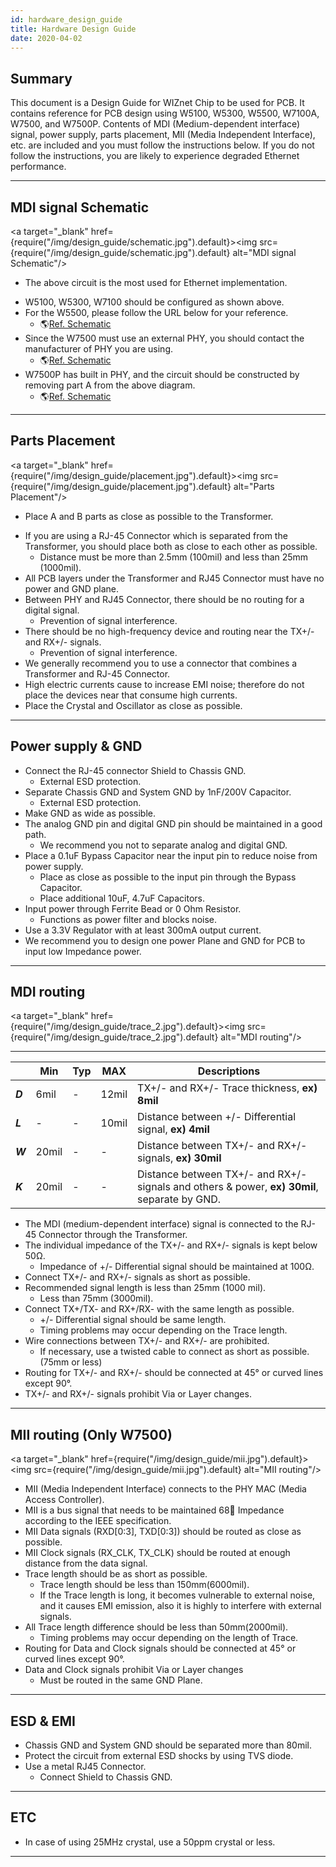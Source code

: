 ```yaml
---
id: hardware_design_guide
title: Hardware Design Guide
date: 2020-04-02
---
```


## Summary

This document is a Design Guide for WIZnet Chip to be used for PCB. It
contains reference for PCB design using W5100, W5300, W5500, W7100A,
W7500, and W7500P. Contents of MDI (Medium-dependent interface) signal,
power supply, parts placement, MII (Media Independent Interface), etc.
are included and you must follow the instructions below. If you do not
follow the instructions, you are likely to experience degraded Ethernet
performance.

-----

## MDI signal Schematic

<a target="_blank" href={require("/img/design_guide/schematic.jpg").default}><img src={require("/img/design_guide/schematic.jpg").default} alt="MDI signal Schematic"/></a>

  * The above circuit is the most used for Ethernet implementation.

  - W5100, W5300, W7100 should be configured as shown above.
  - For the W5500, please follow the URL below for your reference.
      - 🌎[Ref. Schematic](../Product/iEthernet/W5500/ref_schematic)
  - Since the W7500 must use an external PHY, you should contact the
    manufacturer of PHY you are using.
      - 🌎[Ref. Schematic](../Product/iMCU/W7500/w7500_ref_schematic)
  - W7500P has built in PHY, and the circuit should be constructed by
    removing part A from the above diagram.
      - 🌎[Ref. Schematic](../Product/iMCU/W7500P/w7500p_ref_schematic)

-----
## Parts Placement

<a target="_blank" href={require("/img/design_guide/placement.jpg").default}><img src={require("/img/design_guide/placement.jpg").default} alt="Parts Placement"/></a>

  * Place A and B parts as close as possible to the Transformer.

  - If you are using a RJ-45 Connector which is separated from the
    Transformer, you should place both as close to each other as
    possible.
      - Distance must be more than 2.5mm (100mil) and less than 25mm
        (1000mil).
  - All PCB layers under the Transformer and RJ45 Connector must have no
    power and GND plane.
  - Between PHY and RJ45 Connector, there should be no routing for a
    digital signal.
      - Prevention of signal interference.
  - There should be no high-frequency device and routing near the TX+/-
    and RX+/- signals.
      - Prevention of signal interference.
  - We generally recommend you to use a connector that combines a
    Transformer and RJ-45 Connector.
  - High electric currents cause to increase EMI noise; therefore do not
    place the devices near that consume high currents.
  - Place the Crystal and Oscillator as close as possible.

-----
## Power supply & GND

  - Connect the RJ-45 connector Shield to Chassis GND.
      - External ESD protection.
  - Separate Chassis GND and System GND by 1nF/200V Capacitor.
      - External ESD protection.
  - Make GND as wide as possible.
  - The analog GND pin and digital GND pin should be maintained in a
    good path.
      - We recommend you not to separate analog and digital GND.
  - Place a 0.1uF Bypass Capacitor near the input pin to reduce noise
    from power supply.
      - Place as close as possible to the input pin through the Bypass
        Capacitor.
      - Place additional 10uF, 4.7uF Capacitors.
  - Input power through Ferrite Bead or 0 Ohm Resistor.
      - Functions as power filter and blocks noise.
  - Use a 3.3V Regulator with at least 300mA output current. 
  - We recommend you to design one power Plane and GND for PCB to input
    low Impedance power.

-----

## MDI routing

<a target="_blank" href={require("/img/design_guide/trace_2.jpg").default}><img src={require("/img/design_guide/trace_2.jpg").default} alt="MDI routing"/></a>  

-----

|         | **Min** | **Typ** | **MAX** | Descriptions                                                                                 |
| ------- | ------- | ------- | ------- | -------------------------------------------------------------------------------------------- |
| ***D*** | 6mil    | \-      | 12mil   | TX+/- and RX+/- Trace thickness, **ex) 8mil**                                                |
| ***L*** | \-      | \-      | 10mil   | Distance between +/- Differential signal, **ex) 4mil**                                       |
| ***W*** | 20mil   | \-      | \-      | Distance between TX+/- and RX+/- signals, **ex) 30mil**                                      |
| ***K*** | 20mil   | \-      | \-      | Distance between TX+/- and RX+/- signals and others & power, **ex) 30mil**, separate by GND. |

  - The MDI (medium-dependent interface) signal is connected to the
    RJ-45 Connector through the Transformer.
  - The individual impedance of the TX+/- and RX+/- signals is kept
    below 50Ω.
      - Impedance of +/- Differential signal should be maintained at
        100Ω.
  - Connect TX+/- and RX+/- signals as short as possible.
  - Recommended signal length is less than 25mm (1000 mil).
      - Less than 75mm (3000mil).
  - Connect TX+/TX- and RX+/RX- with the same length as possible.
      - \+/- Differential signal should be same length.
      - Timing problems may occur depending on the Trace length.
  - Wire connections between TX+/- and RX+/- are prohibited.
      - If necessary, use a twisted cable to connect as short as
        possible. (75mm or less)
  - Routing for TX+/- and RX+/- should be connected at 45° or curved
    lines except 90°.
  - TX+/- and RX+/- signals prohibit Via or Layer changes.

-----
## MII routing (Only W7500)

<a target="_blank" href={require("/img/design_guide/mii.jpg").default}><img src={require("/img/design_guide/mii.jpg").default} alt="MII routing"/></a>

  - MII (Media Independent Interface) connects to the PHY MAC (Media
    Access Controller).
  - MII is a bus signal that needs to be maintained 68 Impedance
    according to the IEEE specification.
  - MII Data signals (RXD\[0:3\], TXD\[0:3\]) should be routed as close
    as possible.
  - MII Clock signals (RX\_CLK, TX\_CLK) should be routed at enough
    distance from the data signal.
  - Trace length should be as short as possible.
      - Trace length should be less than 150mm(6000mil).
      - If the Trace length is long, it becomes vulnerable to external
        noise, and it causes EMI emission, also it is highly to
        interfere with external signals.
  - All Trace length difference should be less than 50mm(2000mil).
      - Timing problems may occur depending on the length of Trace.
  - Routing for Data and Clock signals should be connected at 45° or
    curved lines except 90°.
  - Data and Clock signals prohibit Via or Layer changes
      - Must be routed in the same GND Plane.

-----

## ESD & EMI

  - Chassis GND and System GND should be separated more than 80mil.
  - Protect the circuit from external ESD shocks by using TVS diode.
  - Use a metal RJ45 Connector.
      - Connect Shield to Chassis GND.

-----

## ETC

  - In case of using 25MHz crystal, use a 50ppm crystal or less.

-----
